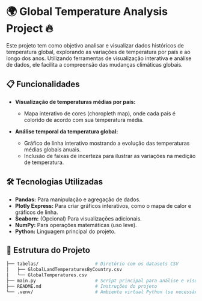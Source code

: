 # 🌍 Global Temperature Analysis Project 🔥

Este projeto tem como objetivo analisar e visualizar dados históricos de temperatura global, explorando as variações de temperatura por país e ao longo dos anos. Utilizando ferramentas de visualização interativa e análise de dados, ele facilita a compreensão das mudanças climáticas globais.

## 📋 Funcionalidades

- **Visualização de temperaturas médias por país:**
  - Mapa interativo de cores (choropleth map), onde cada país é colorido de acordo com sua temperatura média.
  
- **Análise temporal da temperatura global:**
  - Gráfico de linha interativo mostrando a evolução das temperaturas médias globais anuais.
  - Inclusão de faixas de incerteza para ilustrar as variações na medição de temperatura.

## 🛠️ Tecnologias Utilizadas

- **Pandas:** Para manipulação e agregação de dados.
- **Plotly Express:** Para criar gráficos interativos, como o mapa de calor e gráficos de linha.
- **Seaborn:** (Opcional) Para visualizações adicionais.
- **NumPy:** Para operações matemáticas (uso leve).
- **Python:** Linguagem principal do projeto.

## 📂 Estrutura do Projeto

```bash
├── tabelas/                     # Diretório com os datasets CSV
│   ├── GlobalLandTemperaturesByCountry.csv
│   └── GlobalTemperatures.csv
├── main.py                      # Script principal para análise e visualização
├── README.md                    # Instruções do projeto
└── .venv/                       # Ambiente virtual Python (se necessário)
